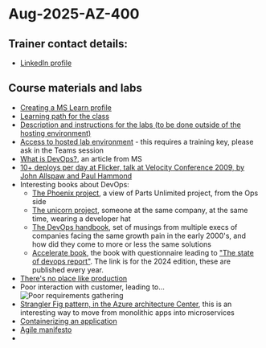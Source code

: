 # Aug-2025-AZ-400

## Trainer contact details:
- [LinkedIn profile](https://www.linkedin.com/in/renatodealmeidamartins/)


## Course materials and labs
- [Creating a MS Learn profile](https://www.aka.ms/MyMicrosoftLearnProfile)
- [Learning path for the class](https://learn.microsoft.com/en-us/training/courses/az-400t00)
- [Description and instructions for the labs (to be done outside of the hosting environment)](https://aka.ms/az400-labs)
- [Access to hosted lab environment](https://esi.learnondemand.net/) - this requires a training key, please ask in the Teams session
- [What is DevOps?](https://learn.microsoft.com/en-us/devops/what-is-devops), an article from MS
- [10+ deploys per day at Flicker, talk at Velocity Conference 2009, by John Allspaw and Paul Hammond](https://www.youtube.com/watch?v=LdOe18KhtT4&t=12s)
- Interesting books about DevOps:
  - [The Phoenix project](https://www.amazon.com/Phoenix-Project-bestselling-author-Unicorn/dp/1950508943/), a view of Parts Unlimited project, from the Ops side
  - [The unicorn project](https://www.amazon.com/Unicorn-Project-Developers-Disruption-Thriving/dp/1942788762/), someone at the same company, at the same time, wearing a developer hat
  - [The DevOps handbook](https://www.amazon.com/DevOps-Handbook-World-Class-Reliability-Organizations/dp/1950508404/), set of musings from multiple execs of companies facing the same growth pain in the early 2000's, and how did they come to more or less the same solutions
  - [Accelerate book](https://www.amazon.com/Accelerate-Software-Performing-Technology-Organizations/dp/1942788339/), the book with questionnaire leading to ["The state of devops report"](https://services.google.com/fh/files/misc/2024_final_dora_report.pdf). The link is for the 2024 edition, these are published every year.
- [There's no place like production](https://imwrightshardcode.com/2010/12/theres-no-place-like-production/)
- Poor interaction with customer, leading to...![Poor requirements gathering](https://miro.medium.com/v2/resize:fit:720/format:webp/1*SY1SmBI-eFiVK5HlVzTBUg.jpeg)
- [Strangler Fig pattern, in the Azure architecture Center](https://learn.microsoft.com/en-us/azure/architecture/patterns/strangler-fig), this is an interesting way to move from monolithic apps into microservices
- [Containerizing an application](https://learn.microsoft.com/en-us/dotnet/core/docker/build-container?tabs=windows&pivots=dotnet-9-0)
- [Agile manifesto](https://agilemanifesto.org/)
- 

